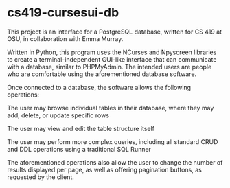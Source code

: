 # cs419-cursesui-db 
This project is an interface for a PostgreSQL database, written for CS 419 at OSU, in collaboration with Emma Murray.

Written in Python, this program uses the NCurses and Npyscreen libraries to create a terminal-independent GUI-like interface that can communicate with a database, similar to PHPMyAdmin. The intended users are people who are comfortable using the aforementioned database software. 

Once connected to a database, the software allows the following operations:

The user may browse individual tables in their database, where they may add, delete, or update specific rows

The user may view and edit the table structure itself

The user may perform more complex queries, including all standard CRUD and DDL operations using a traditional SQL Runner

The aforementioned operations also allow the user to change the number of results displayed per page, as well as offering pagination buttons, as requested by the client.
